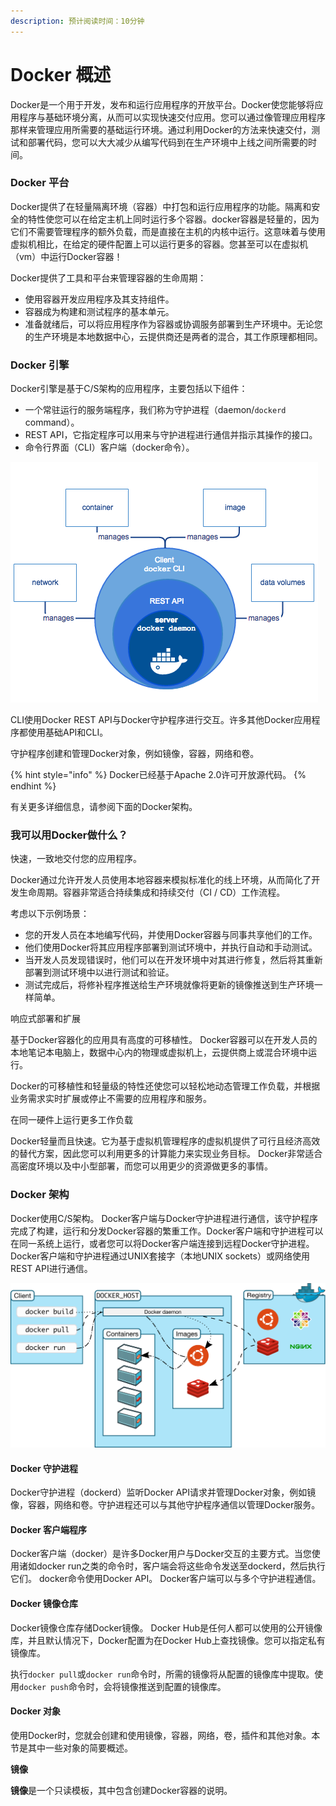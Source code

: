 ```yaml
---
description: 预计阅读时间：10分钟
---
```


# Docker 概述

Docker是一个用于开发，发布和运行应用程序的开放平台。Docker使您能够将应用程序与基础环境分离，从而可以实现快速交付应用。您可以通过像管理应用程序那样来管理应用所需要的基础运行环境。通过利用Docker的方法来快速交付，测试和部署代码，您可以大大减少从编写代码到在生产环境中上线之间所需要的时间。

### Docker 平台

Docker提供了在轻量隔离环境（容器）中打包和运行应用程序的功能。隔离和安全的特性使您可以在给定主机上同时运行多个容器。docker容器是轻量的，因为它们不需要管理程序的额外负载，而是直接在主机的内核中运行。这意味着与使用虚拟机相比，在给定的硬件配置上可以运行更多的容器。您甚至可以在虚拟机（vm）中运行Docker容器！

Docker提供了工具和平台来管理容器的生命周期：

* 使用容器开发应用程序及其支持组件。
* 容器成为构建和测试程序的基本单元。
* 准备就绪后，可以将应用程序作为容器或协调服务部署到生产环境中。无论您的生产环境是本地数据中心，云提供商还是两者的混合，其工作原理都相同。

### Docker 引擎 <a id="docker-engine"></a>

Docker引擎是基于C/S架构的应用程序，主要包括以下组件：

* 一个常驻运行的服务端程序，我们称为守护进程（daemon/`dockerd` command）。
* REST API，它指定程序可以用来与守护进程进行通信并指示其操作的接口。
* 命令行界面（CLI）客户端（docker命令）。

![](.gitbook/assets/engine-components-flow.png)

CLI使用Docker REST API与Docker守护程序进行交互。许多其他Docker应用程序都使用基础API和CLI。

守护程序创建和管理Docker对象，例如镜像，容器，网络和卷。

{% hint style="info" %}
Docker已经基于Apache 2.0许可开放源代码。
{% endhint %}

有关更多详细信息，请参阅下面的Docker架构。

### 我可以用Docker做什么？

快速，一致地交付您的应用程序。

Docker通过允许开发人员使用本地容器来模拟标准化的线上环境，从而简化了开发生命周期。容器非常适合持续集成和持续交付（CI / CD）工作流程。

考虑以下示例场景：

* 您的开发人员在本地编写代码，并使用Docker容器与同事共享他们的工作。
* 他们使用Docker将其应用程序部署到测试环境中，并执行自动和手动测试。
* 当开发人员发现错误时，他们可以在开发环境中对其进行修复，然后将其重新部署到测试环境中以进行测试和验证。
* 测试完成后，将修补程序推送给生产环境就像将更新的镜像推送到生产环境一样简单。

响应式部署和扩展

基于Docker容器化的应用具有高度的可移植性。 Docker容器可以在开发人员的本地笔记本电脑上，数据中心内的物理或虚拟机上，云提供商上或混合环境中运行。

Docker的可移植性和轻量级的特性还使您可以轻松地动态管理工作负载，并根据业务需求实时扩展或停止不需要的应用程序和服务。

在同一硬件上运行更多工作负载

Docker轻量而且快速。它为基于虚拟机管理程序的虚拟机提供了可行且经济高效的替代方案，因此您可以利用更多的计算能力来实现业务目标。 Docker非常适合高密度环境以及中小型部署，而您可以用更少的资源做更多的事情。

### Docker 架构 <a id="docker-architecture"></a>

Docker使用C/S架构。 Docker客户端与Docker守护进程进行通信，该守护程序完成了构建，运行和分发Docker容器的繁重工作。Docker客户端和守护进程可以在同一系统上运行，或者您可以将Docker客户端连接到远程Docker守护进程。Docker客户端和守护进程通过UNIX套接字（本地UNIX sockets）或网络使用REST API进行通信。

![](.gitbook/assets/architecture.svg)

#### Docker 守护进程 <a id="the-docker-daemon"></a>

Docker守护进程（dockerd）监听Docker API请求并管理Docker对象，例如镜像，容器，网络和卷。守护进程还可以与其他守护程序通信以管理Docker服务。

#### Docker 客户端程序 <a id="the-docker-client"></a>

Docker客户端（docker）是许多Docker用户与Docker交互的主要方式。当您使用诸如docker run之类的命令时，客户端会将这些命令发送至dockerd，然后执行它们。 docker命令使用Docker API。 Docker客户端可以与多个守护进程通信。

#### Docker 镜像仓库 <a id="docker-registries"></a>

Docker镜像仓库存储Docker镜像。 Docker Hub是任何人都可以使用的公开镜像库，并且默认情况下，Docker配置为在Docker Hub上查找镜像。您可以指定私有镜像库。

执行`docker pull`或`docker run`命令时，所需的镜像将从配置的镜像库中提取。使用`docker push`命令时，会将镜像推送到配置的镜像库。

#### Docker 对象 <a id="docker-objects"></a>

使用Docker时，您就会创建和使用镜像，容器，网络，卷，插件和其他对象。本节是其中一些对象的简要概述。

**镜像**

**镜像**是一个只读模板，其中包含创建Docker容器的说明。

